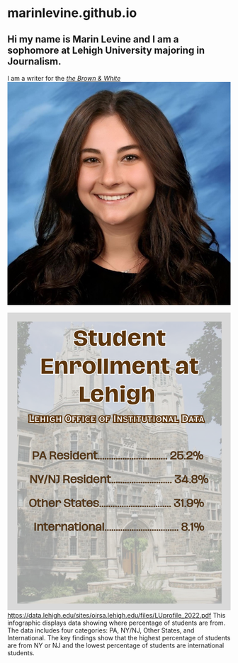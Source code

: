 # marinlevine.github.io
## Hi my name is Marin Levine and I am a sophomore at Lehigh University majoring in Journalism. 
I am a writer for the [_the Brown & White_](https://thebrownandwhite.com/)
![My high school senior photo](https://github.com/marinlevine/marinlevine.github.io/blob/main/1652452711092.jpg?raw=true)


![LU Enrollment](https://github.com/marinlevine/marinlevine.github.io/blob/main/Data.png?raw=true)
https://data.lehigh.edu/sites/oirsa.lehigh.edu/files/LUprofile_2022.pdf
This infographic displays data showing where percentage of students are from. The data includes four categories: PA, NY/NJ, Other States, and International. The key findings show that the highest percentage of students are from NY or NJ and the lowest percentage of students are international students. 
